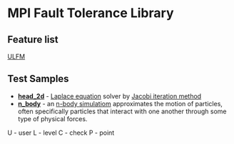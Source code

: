 #  MPI Fault Tolerance Library
## Feature list
[ULFM](http://fault-tolerance.org/category/ulfm/ "official site ULFM")

## Test Samples
+ [**head_2d**](https://github.com/54markov/mpi_fault_tolerance/tree/master/tests/heat_2d "link to source files") - [Laplace equation](https://en.wikipedia.org/wiki/Laplace%27s_equation "wiki Laplace equation") solver by [Jacobi iteration method](https://en.wikipedia.org/wiki/Jacobi_method "wiki Jacobi iteration method")
+ [**n_body**](https://github.com/54markov/mpi_fault_tolerance/tree/master/tests/nbody "link to source files") - an [n-body simulatiom](https://en.wikipedia.org/wiki/N-body_simulation "wiki N-body simulation") approximates the motion of particles, often specifically particles that interact with one another through some type of physical forces.

U - user
L - level
C - check
P - point

